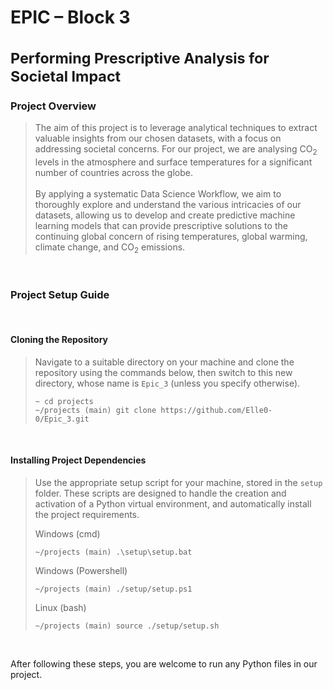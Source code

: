 # EPIC – Block 3<br /><br /><sup>Performing Prescriptive Analysis for Societal Impact</sup>

### Project Overview
>   The aim of this project is to leverage analytical techniques to extract valuable insights from our chosen datasets, 
>   with a focus on addressing societal concerns. For our project, we are analysing CO<sub>2</sub> levels in the atmosphere and surface
>   temperatures for a significant number of countries across the globe.<br /><br />
>   By applying a systematic Data Science Workflow, we aim to thoroughly explore and understand the various intricacies of our
>   datasets, allowing us to develop and create predictive machine learning models that can provide prescriptive solutions to 
>   the continuing global concern of rising temperatures, global warming, climate change, and CO<sub>2</sub> emissions.

<br />

### Project Setup Guide

<br />

#### Cloning the Repository
>  Navigate to a suitable directory on your machine and clone the repository using the commands below,
>  then switch to this new directory, whose name is ``Epic_3`` (unless you specify otherwise).
>  ```
>  ~ cd projects
>  ~/projects (main) git clone https://github.com/Elle0-0/Epic_3.git
>  ```

<br />

#### Installing Project Dependencies
>  Use the appropriate setup script for your machine, stored in the ``setup`` folder. 
>  These scripts are designed to handle the creation and activation of a Python virtual environment,
>  and automatically install the project requirements.
>
>  Windows (cmd)
>  ```
>  ~/projects (main) .\setup\setup.bat
>  ```
>  Windows (Powershell)
>  ```
>  ~/projects (main) ./setup/setup.ps1
>  ```
>  Linux (bash)
>  ```
>  ~/projects (main) source ./setup/setup.sh
>  ```

<br />

After following these steps, you are welcome to run any Python files in our project.
